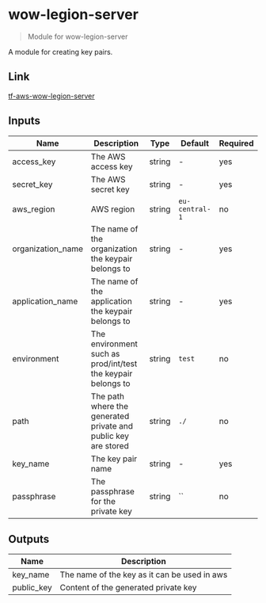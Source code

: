 # wow-legion-server

> Module for wow-legion-server

A module for creating key pairs.

## Link

[tf-aws-wow-legion-server](https://github.com/RagedUnicorn/tf-aws-wow-legion-server)

## Inputs

| Name              | Description                                                    | Type   | Default        | Required |
|-------------------|----------------------------------------------------------------|--------|----------------|----------|
| access_key        | The AWS access key                                             | string | -              | yes      |
| secret_key        | The AWS secret key                                             | string | -              | yes      |
| aws_region        | AWS region                                                     | string | `eu-central-1` | no       |
| organization_name | The name of the organization the keypair belongs to            | string | -              | yes      |
| application_name  | The name of the application the keypair belongs to             | string | -              | yes      |
| environment       | The environment such as prod/int/test the keypair belongs to   | string | `test`         | no       |
| path              | The path where the generated private and public key are stored | string | `./`           | no       |
| key_name          | The key pair name                                              | string | -              | yes      |
| passphrase        | The passphrase for the private key                             | string | ``             | no       |

## Outputs

| Name       | Description                                  |
|------------|----------------------------------------------|
| key_name   | The name of the key as it can be used in aws |
| public_key | Content of the generated private key         |
